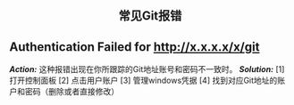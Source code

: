 <h2 align="center">常见Git报错</h2>

## Authentication Failed for http://x.x.x.x/x/git

***Action:*** 这种报错出现在你所跟踪的Git地址账号和密码不一致时。
***Solution:*** 
[1] 打开控制面板
[2] 点击用户账户
[3] 管理windows凭据
[4] 找到对应Git地址的账户和密码（删除或者直接修改）